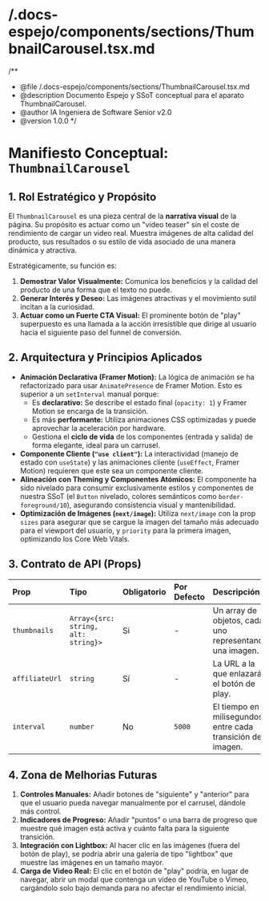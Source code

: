 # /.docs-espejo/components/sections/ThumbnailCarousel.tsx.md

/**
 * @file /.docs-espejo/components/sections/ThumbnailCarousel.tsx.md
 * @description Documento Espejo y SSoT conceptual para el aparato ThumbnailCarousel.
 * @author IA Ingeniera de Software Senior v2.0
 * @version 1.0.0
 */

# Manifiesto Conceptual: `ThumbnailCarousel`

## 1. Rol Estratégico y Propósito

El `ThumbnailCarousel` es una pieza central de la **narrativa visual** de la página. Su propósito es actuar como un "video teaser" sin el coste de rendimiento de cargar un video real. Muestra imágenes de alta calidad del producto, sus resultados o su estilo de vida asociado de una manera dinámica y atractiva.

Estratégicamente, su función es:
1.  **Demostrar Valor Visualmente:** Comunica los beneficios y la calidad del producto de una forma que el texto no puede.
2.  **Generar Interés y Deseo:** Las imágenes atractivas y el movimiento sutil incitan a la curiosidad.
3.  **Actuar como un Fuerte CTA Visual:** El prominente botón de "play" superpuesto es una llamada a la acción irresistible que dirige al usuario hacia el siguiente paso del funnel de conversión.

## 2. Arquitectura y Principios Aplicados

-   **Animación Declarativa (Framer Motion):** La lógica de animación se ha refactorizado para usar `AnimatePresence` de Framer Motion. Esto es superior a un `setInterval` manual porque:
    -   Es **declarativo:** Se describe el estado final (`opacity: 1`) y Framer Motion se encarga de la transición.
    -   Es más **performante:** Utiliza animaciones CSS optimizadas y puede aprovechar la aceleración por hardware.
    -   Gestiona el **ciclo de vida** de los componentes (entrada y salida) de forma elegante, ideal para un carrusel.
-   **Componente Cliente (`"use client"`):** La interactividad (manejo de estado con `useState`) y las animaciones cliente (`useEffect`, Framer Motion) requieren que este sea un componente cliente.
-   **Alineación con Theming y Componentes Atómicos:** El componente ha sido nivelado para consumir exclusivamente estilos y componentes de nuestra SSoT (el `Button` nivelado, colores semánticos como `border-foreground/10`), asegurando consistencia visual y mantenibilidad.
-   **Optimización de Imágenes (`next/image`):** Utiliza `next/image` con la prop `sizes` para asegurar que se cargue la imagen del tamaño más adecuado para el viewport del usuario, y `priority` para la primera imagen, optimizando los Core Web Vitals.

## 3. Contrato de API (Props)

| Prop         | Tipo                                | Obligatorio | Por Defecto | Descripción                                                   |
| :----------- | :---------------------------------- | :---------- | :---------- | :------------------------------------------------------------ |
| `thumbnails` | `Array<{src: string, alt: string}>` | Sí          | -           | Un array de objetos, cada uno representando una imagen.       |
| `affiliateUrl` | `string`                          | Sí          | -           | La URL a la que enlazará el botón de play.                    |
| `interval`   | `number`                          | No          | `5000`      | El tiempo en milisegundos entre cada transición de imagen.    |

## 4. Zona de Melhorias Futuras

1.  **Controles Manuales:** Añadir botones de "siguiente" y "anterior" para que el usuario pueda navegar manualmente por el carrusel, dándole más control.
2.  **Indicadores de Progreso:** Añadir "puntos" o una barra de progreso que muestre qué imagen está activa y cuánto falta para la siguiente transición.
3.  **Integración con Lightbox:** Al hacer clic en las imágenes (fuera del botón de play), se podría abrir una galería de tipo "lightbox" que muestre las imágenes en un tamaño mayor.
4.  **Carga de Video Real:** El clic en el botón de "play" podría, en lugar de navegar, abrir un modal que contenga un video de YouTube o Vimeo, cargándolo solo bajo demanda para no afectar el rendimiento inicial.